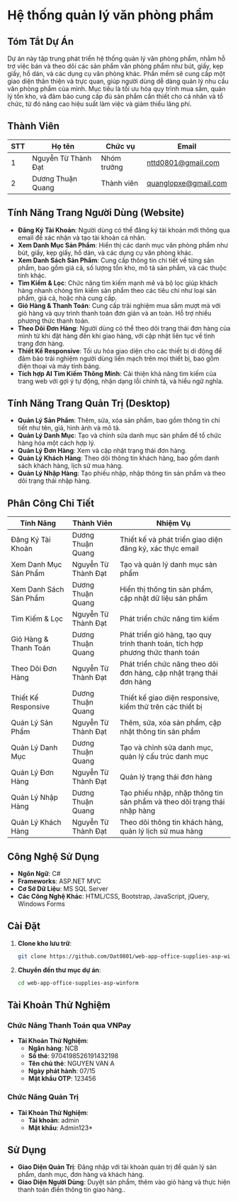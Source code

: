 # Hệ thống quản lý văn phòng phẩm

## Tóm Tắt Dự Án

Dự án này tập trung phát triển hệ thống quản lý văn phòng phẩm, nhằm hỗ trợ việc bán và theo dõi các sản phẩm văn phòng phẩm như bút, giấy, kẹp giấy, hồ dán, và các dụng cụ văn phòng khác. Phần mềm sẽ cung cấp một giao diện thân thiện và trực quan, giúp người dùng dễ dàng quản lý nhu cầu văn phòng phẩm của mình. Mục tiêu là tối ưu hóa quy trình mua sắm, quản lý tồn kho, và đảm bảo cung cấp đủ sản phẩm cần thiết cho cá nhân và tổ chức, từ đó nâng cao hiệu suất làm việc và giảm thiểu lãng phí.

## Thành Viên
| STT               | Họ tên              | Chức vụ                     | Email|
|--------------------|-----------------------|---------------------------|---------------|
| 1  | Nguyễn Từ Thành Đạt        | Nhóm trưởng      | nttd0801@gmail.com  | 
| 2    | Dương Thuận Quang     |  Thành viên   | quanglopxe@gmail.com  | 

## Tính Năng Trang Người Dùng (Website)
- **Đăng Ký Tài Khoản**: Người dùng có thể đăng ký tài khoản mới thông qua email để xác nhận và tạo tài khoản cá nhân.
- **Xem Danh Mục Sản Phẩm**: Hiển thị các danh mục văn phòng phẩm như bút, giấy, kẹp giấy, hồ dán, và các dụng cụ văn phòng khác.
- **Xem Danh Sách Sản Phẩm**: Cung cấp thông tin chi tiết về từng sản phẩm, bao gồm giá cả, số lượng tồn kho, mô tả sản phẩm, và các thuộc tính khác.
- **Tìm Kiếm & Lọc**: Chức năng tìm kiếm mạnh mẽ và bộ lọc giúp khách hàng nhanh chóng tìm kiếm sản phẩm theo các tiêu chí như loại sản phẩm, giá cả, hoặc nhà cung cấp.
- **Giỏ Hàng & Thanh Toán**: Cung cấp trải nghiệm mua sắm mượt mà với giỏ hàng và quy trình thanh toán đơn giản và an toàn. Hỗ trợ nhiều phương thức thanh toán.
- **Theo Dõi Đơn Hàng**: Người dùng có thể theo dõi trạng thái đơn hàng của mình từ khi đặt hàng đến khi giao hàng, với cập nhật liên tục về tình trạng đơn hàng.
- **Thiết Kế Responsive**: Tối ưu hóa giao diện cho các thiết bị di động để đảm bảo trải nghiệm người dùng liền mạch trên mọi thiết bị, bao gồm điện thoại và máy tính bảng.
- **Tích hợp AI Tìm Kiếm Thông Minh**: Cải thiện khả năng tìm kiếm của trang web với gợi ý tự động, nhận dạng lỗi chính tả, và hiểu ngữ nghĩa.


## Tính Năng Trang Quản Trị (Desktop)

- **Quản Lý Sản Phẩm**: Thêm, sửa, xóa sản phẩm, bao gồm thông tin chi tiết như tên, giá, hình ảnh và mô tả.
- **Quản Lý Danh Mục**: Tạo và chỉnh sửa danh mục sản phẩm để tổ chức hàng hóa một cách hợp lý.
- **Quản Lý Đơn Hàng**: Xem và cập nhật trạng thái đơn hàng.
- **Quản Lý Khách Hàng**: Theo dõi thông tin khách hàng, bao gồm danh sách khách hàng, lịch sử mua hàng.
- **Quản Lý Nhập Hàng**: Tạo phiếu nhập, nhập thông tin sản phẩm và theo dõi trạng thái nhập hàng.

## Phân Công Chi Tiết

| Tính Năng                    | Thành Viên          | Nhiệm Vụ                                                      |
|------------------------------|----------------------|----------------------------------------------------------------|
| Đăng Ký Tài Khoản       | Dương Thuận Quang    | Thiết kế và phát triển giao diện đăng ký, xác thực email |
| Xem Danh Mục Sản Phẩm    | Nguyễn Từ Thành Đạt  | Tạo và quản lý danh mục sản phẩm |
| Xem Danh Sách Sản Phẩm   | Dương Thuận Quang    | Hiển thị thông tin sản phẩm, cập nhật dữ liệu sản phẩm |
| Tìm Kiếm & Lọc           | Nguyễn Từ Thành Đạt  | Phát triển chức năng tìm kiếm |
| Giỏ Hàng & Thanh Toán    | Dương Thuận Quang    | Phát triển giỏ hàng, tạo quy trình thanh toán, tích hợp phương thức thanh toán |
| Theo Dõi Đơn Hàng        | Nguyễn Từ Thành Đạt  | Phát triển chức năng theo dõi đơn hàng, cập nhật trạng thái đơn hàng |
| Thiết Kế Responsive      | Dương Thuận Quang    | Thiết kế giao diện responsive, kiểm thử trên các thiết bị |
| Quản Lý Sản Phẩm         | Nguyễn Từ Thành Đạt  | Thêm, sửa, xóa sản phẩm, cập nhật thông tin sản phẩm |
| Quản Lý Danh Mục        | Dương Thuận Quang    | Tạo và chỉnh sửa danh mục, quản lý cấu trúc danh mục |
| Quản Lý Đơn Hàng         | Nguyễn Từ Thành Đạt  | Quản lý trạng thái đơn hàng |
| Quản Lý Nhập Hàng       | Dương Thuận Quang    | Tạo phiếu nhập, nhập thông tin sản phẩm và theo dõi trạng thái nhập hàng |
| Quản Lý Khách Hàng       | Nguyễn Từ Thành Đạt    | Theo dõi thông tin khách hàng, quản lý lịch sử mua hàng |

## Công Nghệ Sử Dụng

- **Ngôn Ngữ**: C#
- **Frameworks**: ASP.NET MVC
- **Cơ Sở Dữ Liệu**: MS SQL Server
- **Các Công Nghệ Khác**: HTML/CSS, Bootstrap, JavaScript, jQuery, Windows Forms

## Cài Đặt

1. **Clone kho lưu trữ**:
    ```bash
    git clone https://github.com/Dat0801/web-app-office-supplies-asp-winform
    ```
2. **Chuyển đến thư mục dự án**:
    ```bash
    cd web-app-office-supplies-asp-winform
    ```

## Tài Khoản Thử Nghiệm

### Chức Năng Thanh Toán qua VNPay

- **Tài Khoản Thử Nghiệm**:
  - **Ngân hàng**: NCB
  - **Số thẻ**: 9704198526191432198
  - **Tên chủ thẻ**: NGUYEN VAN A
  - **Ngày phát hành**: 07/15
  - **Mật khẩu OTP**: 123456


### Chức Năng Quản Trị

- **Tài Khoản Thử Nghiệm**:
  - **Tài khoản**: admin
  - **Mật khẩu**: Admin123*

## Sử Dụng

- **Giao Diện Quản Trị**: Đăng nhập với tài khoản quản trị để quản lý sản phẩm, danh mục, đơn hàng và khách hàng.
- **Giao Diện Người Dùng**: Duyệt sản phẩm, thêm vào giỏ hàng và thực hiện thanh toán điền thông tin giao hàng..
